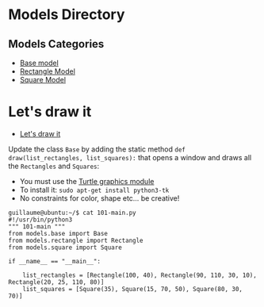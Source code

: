 # Models Directory
## Models Categories

* [Base model](./base.py)
* [Rectangle Model](./rectangle.py)
* [Square Model](./square.py)

# Let's draw it
* [Let's draw it](./models/base.py)

Update the class `Base` by adding the static method `def draw(list_rectangles, list_squares):` that opens a window and draws all the `Rectangles` and `Squares`:

* You must use the [Turtle graphics module](https://docs.python.org/3.0/library/turtle.html)
* To install it: `sudo apt-get install python3-tk`
* No constraints for color, shape etc… be creative!
```
guillaume@ubuntu:~/$ cat 101-main.py
#!/usr/bin/python3
""" 101-main """
from models.base import Base
from models.rectangle import Rectangle
from models.square import Square

if __name__ == "__main__":

    list_rectangles = [Rectangle(100, 40), Rectangle(90, 110, 30, 10), Rectangle(20, 25, 110, 80)]
    list_squares = [Square(35), Square(15, 70, 50), Square(80, 30, 70)]


